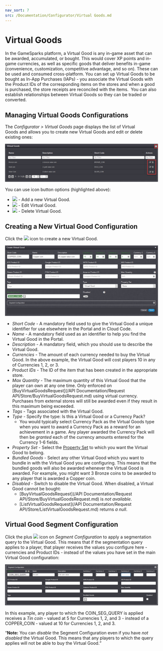 ```yaml
---
nav_sort: 7
src: /Documentation/Configurator/Virtual Goods.md
---
```


# Virtual Goods

In the GameSparks platform, a Virtual Good is any in-game asset that can be awarded, accumulated, or bought. This would cover XP points and in-game currencies, as well as specific goods that deliver benefits in-game (convenience, customization, competitive advantage, and so on). These can be used and consumed cross-platform. You can set up Virtual Goods to be bought as In-App Purchases (IAPs) - you associate the Virtual Goods with the Product IDs of the corresponding items on the stores and when a good is purchased, the store receipts are reconciled with the items.  You can also establish relationships between Virtual Goods so they can be traded or converted.

## Managing Virtual Goods Configurations

The *Configurator > Virtual Goods* page displays the list of Virtual Goods and allows you to create new Virtual Goods and edit or delete existing ones:

![](img/VGoods/3.png)

You can use icon button options (highlighted above):

  * ![](/img/fa/plus.png) - Add a new Virtual Good.
  * ![](/img/fa/edit.png) - Edit Virtual Good.
  * ![](/img/fa/trash.png) - Delete Virtual Good.

## Creating a New Virtual Good Configuration

Click the ![](/img/fa/plus.png) icon to create a new Virtual Good.

![](img/VGoods/4.png)

  * *Short Code* \- A mandatory field used to give the Virtual Good a unique identifier for use elsewhere in the Portal and in Cloud Code.
  * *Name* \- A mandatory field used as an identifier to help you find the Virtual Good in the Portal.
  * *Description* \- A mandatory field, which you should use to describe the Virtual Good.
  * *Currencies* \- The amount of each currency needed to buy the Virtual Good. In the above example, the Virtual Good will cost players 10 in any of Currencies 1, 2, or 3.
  * *Product IDs* \- The ID of the item that has been created in the appropriate store.
  * *Max Quantity* \- The maximum quantity of this Virtual Good that the player can own at any one time. Only enforced on [BuyVirtualGoodsRequest](/API Documentation/Request API/Store/BuyVirtualGoodsRequest.md) using virtual currency. Purchases from external stores will still be awarded even if they result in this maximum being exceeded.
  * *Tags* \- Tags associated with the Virtual Good.
  * *Type* \- Specify the type: Is this a Virtual Good or a Currency Pack?
    * You would typically select Currency Pack as the Virtual Goods type when you want to award a Currency Pack as a reward for an achievement in a game. Any player awarded the Currency Pack will then be *granted* each of the currency amounts entered for the Currency 1-6 fields.
  * *Property Set* - Select the [Property Set](/Documentation/Configurator/Properties.md) to which you want the Virtual Good to belong.
  * *Bundled Goods* - Select any other Virtual Good which you want to bundle in with the Virtual Good you are configuring. This means that the bundled goods will also be awarded whenever the Virtual Good is awarded. For example, you might want 3 Bronze coins to be awarded to any player that is awarded a Copper coin.
  * *Disabled* - Switch to disable the Virtual Good. When disabled, a Virtual Good cannot be bought:
    * [BuyVirtualGoodsRequest](/API Documentation/Request API/Store/BuyVirtualGoodsRequest.md) is *not available*.
    * [ListVirtualGoodsRequest](/API Documentation/Request API/Store/ListVirtualGoodsRequest.md) returns *a null*.

## Virtual Good Segment Configuration

Click the plus ![](/img/fa/plus.png) icon on *Segment Configuration* to apply a segmentation query to the Virtual Good. This means that if the segmentation query applies to a player, that player receives the values you configure here - currencies and Product IDs - instead of the values you have set in the main Virtual Good configuration:

![](img/VGoods/5.png)

In this example, any player to which the COIN_SEG_QUERY is applied receives a *Tin coin* - valued at 5 for Currencies 1, 2, and 3 - instead of a COPPER_COIN - valued at 10 for Currencies 1, 2, and 3.

<q>**Note:** You can *disable* the Segment Configuration even if you have *not disabled* the Virtual Good. This means that any players to which the query applies will not be able to buy the Virtual Good.</q>
